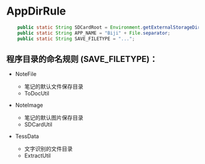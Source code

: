 # AppDirRule

```java
    public static String SDCardRoot = Environment.getExternalStorageDirectory().getAbsolutePath() + File.separator;
    public static String APP_NAME = "Biji" + File.separator;
    public static String SAVE_FILETYPE = "...";
```
## 程序目录的命名规则 (SAVE_FILETYPE)：

+ NoteFile
    + 笔记的默认文件保存目录
    + ToDocUtil

+ NoteImage
    + 笔记的默认图片保存目录
    + SDCardUtil

+ TessData
    + 文字识别的文件目录
    + ExtractUtil
